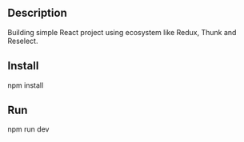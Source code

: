 ## Description
Building simple React project using ecosystem like Redux, Thunk and Reselect.

## Install
npm install

## Run
npm run dev
